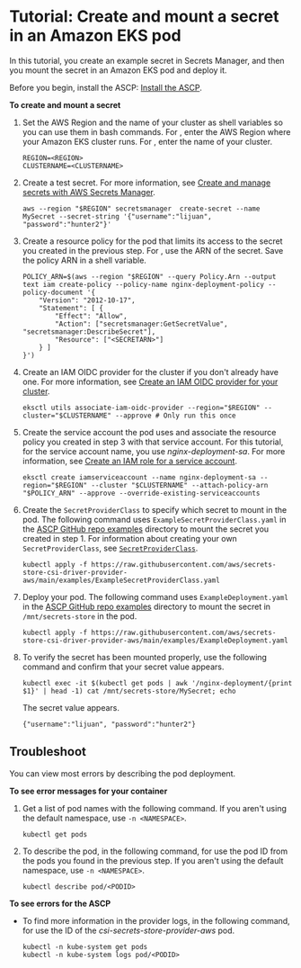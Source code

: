 # Tutorial: Create and mount a secret in an Amazon EKS pod<a name="integrating_csi_driver_tutorial"></a>

In this tutorial, you create an example secret in Secrets Manager, and then you mount the secret in an Amazon EKS pod and deploy it\. 

Before you begin, install the ASCP: [Install the ASCP](integrating_csi_driver.md#integrating_csi_driver_install)\.

**To create and mount a secret**

1. Set the AWS Region and the name of your cluster as shell variables so you can use them in bash commands\. For *<REGION>*, enter the AWS Region where your Amazon EKS cluster runs\. For *<CLUSTERNAME>*, enter the name of your cluster\.

   ```
   REGION=<REGION>
   CLUSTERNAME=<CLUSTERNAME>
   ```

1. Create a test secret\. For more information, see [Create and manage secrets with AWS Secrets Manager](managing-secrets.md)\.

   ```
   aws --region "$REGION" secretsmanager  create-secret --name MySecret --secret-string '{"username":"lijuan", "password":"hunter2"}'
   ```

1. Create a resource policy for the pod that limits its access to the secret you created in the previous step\. For *<SECRETARN>*, use the ARN of the secret\. Save the policy ARN in a shell variable\. 

   ```
   POLICY_ARN=$(aws --region "$REGION" --query Policy.Arn --output text iam create-policy --policy-name nginx-deployment-policy --policy-document '{
       "Version": "2012-10-17",
       "Statement": [ {
           "Effect": "Allow",
           "Action": ["secretsmanager:GetSecretValue", "secretsmanager:DescribeSecret"],
           "Resource": ["<SECRETARN>"]
       } ]
   }')
   ```

1. Create an IAM OIDC provider for the cluster if you don't already have one\. For more information, see [Create an IAM OIDC provider for your cluster](https://docs.aws.amazon.com/eks/latest/userguide/enable-iam-roles-for-service-accounts.html)\.

   ```
   eksctl utils associate-iam-oidc-provider --region="$REGION" --cluster="$CLUSTERNAME" --approve # Only run this once
   ```

1. Create the service account the pod uses and associate the resource policy you created in step 3 with that service account\. For this tutorial, for the service account name, you use *nginx\-deployment\-sa*\. For more information, see [Create an IAM role for a service account](https://docs.aws.amazon.com/eks/latest/userguide/create-service-account-iam-policy-and-role.html#create-service-account-iam-role)\.

   ```
   eksctl create iamserviceaccount --name nginx-deployment-sa --region="$REGION" --cluster "$CLUSTERNAME" --attach-policy-arn "$POLICY_ARN" --approve --override-existing-serviceaccounts
   ```

1. Create the `SecretProviderClass` to specify which secret to mount in the pod\. The following command uses `ExampleSecretProviderClass.yaml` in the [ASCP GitHub repo examples](https://github.com/aws/secrets-store-csi-driver-provider-aws/blob/main/examples) directory to mount the secret you created in step 1\. For information about creating your own `SecretProviderClass`, see [`SecretProviderClass`](integrating_csi_driver.md#integrating_csi_driver_SecretProviderClass)\.

   ```
   kubectl apply -f https://raw.githubusercontent.com/aws/secrets-store-csi-driver-provider-aws/main/examples/ExampleSecretProviderClass.yaml
   ```

1. Deploy your pod\. The following command uses `ExampleDeployment.yaml` in the [ASCP GitHub repo examples](https://github.com/aws/secrets-store-csi-driver-provider-aws/blob/main/examples) directory to mount the secret in `/mnt/secrets-store` in the pod\.

   ```
   kubectl apply -f https://raw.githubusercontent.com/aws/secrets-store-csi-driver-provider-aws/main/examples/ExampleDeployment.yaml
   ```

1. To verify the secret has been mounted properly, use the following command and confirm that your secret value appears\.

   ```
   kubectl exec -it $(kubectl get pods | awk '/nginx-deployment/{print $1}' | head -1) cat /mnt/secrets-store/MySecret; echo
   ```

   The secret value appears\. 

   ```
   {"username":"lijuan", "password":"hunter2"}
   ```

## Troubleshoot<a name="integrating_csi_driver_trouble"></a>

You can view most errors by describing the pod deployment\. 

**To see error messages for your container**

1. Get a list of pod names with the following command\. If you aren't using the default namespace, use `-n <NAMESPACE>`\.

   ```
   kubectl get pods
   ```

1. To describe the pod, in the following command, for *<PODID>* use the pod ID from the pods you found in the previous step\. If you aren't using the default namespace, use `-n <NAMESPACE>`\.

   ```
   kubectl describe pod/<PODID>
   ```

**To see errors for the ASCP**
+ To find more information in the provider logs, in the following command, for *<PODID>* use the ID of the *csi\-secrets\-store\-provider\-aws* pod\.

  ```
  kubectl -n kube-system get pods
  kubectl -n kube-system logs pod/<PODID>
  ```